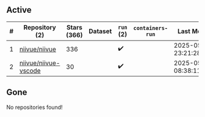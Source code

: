 ## Active
| # | Repository (2) | Stars (366) | Dataset | `run` (2) | `containers-run` | Last Modified |
| --- | --- | --- | --- | --- | --- | --- |
| 1 | [niivue/niivue](https://github.com/niivue/niivue) | 336 |  | :heavy_check_mark: |  | 2025-05-21 23:21:28+00:00 |
| 2 | [niivue/niivue-vscode](https://github.com/niivue/niivue-vscode) | 30 |  | :heavy_check_mark: |  | 2025-05-12 08:38:11+00:00 |

## Gone
No repositories found!
